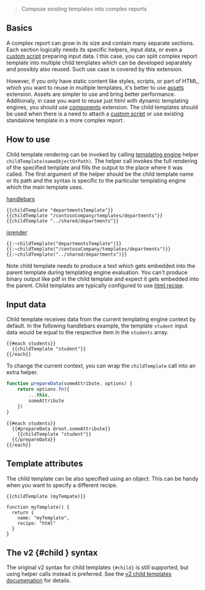 

> Compose existing templates into complex reports

## Basics

A complex report can grow in its size and contain many separate sections. Each section logically needs its specific helpers, input data, or even a [custom script](/learn/scripts) preparing input data. I this case, you can split complex report template into multiple child templates which can be developed separately and possibly also reused. Such use case is covered by this extension.

However, if you only have static content like styles, scripts, or part of HTML, which you want to reuse in multiple templates,  it's better to use [assets](https://jsreport.net/learn/assets) extension. Assets are simpler to use and bring better performance. Additionaly, in case you want to reuse just html with dynamic templating engines, you should use [components](/learn/components) extension. The child templates should be used when there is a need to attach a [custom script](/learn/scripts) or use existing standalone template in a more complex report.

## How to use

Child template rendering can be invoked by calling [templating engine](/learn/templating-engines) helper `childTemplate(nameObjectOrPath)`.
The helper call invokes the full rendering of the specified template and fills the output to the place where it was called.
The first argument of the helper should be the child template name or its path and the syntax is specific to the particular templating engine which the main template uses.

[handlebars](/learn/handlebars)
```
{{childTemplate "departmentsTemplate"}}
{{childTemplate "/contosoCompany/templates/departments"}}
{{childTemplate "../shared/departments"}}
```

[jsrender](/learn/jsrender)
```
{{:~childTemplate("departmentsTemplate")}}
{{:~childTemplate("/contosoCompany/templates/departments")}}
{{:~childTemplate("../shared/departments")}}
```

Note child template needs to produce a text which gets embedded into the parent template during templating engine evaluation.
You can't produce binary output like pdf in the child template and expect it gets embedded into the parent.
Child templates are typically configured to use [html recipe](/learn/html).

## Input data
Child template receives data from the current templating engine context by default.
In the following handlebars example, the template `student` input data would be equal to the respective item in the `students` array.
```
{{#each students}}
  {{childTemplate "student"}}
{{/each}}
```

To change the current context, you can wrap the `childTemplate` call into an extra helper.

```js
function prepareData(someAttribute, options) {   
    return options.fn({
        ...this,
        someAttribute
    })
}
```

```
{{#each students}}
  {{#prepareData @root.someAttribute}}
    {{childTemplate "student"}}
  {{/prepareData}}
{{/each}}
```

## Template attributes
The child template can be also specified using an object. This can be handy when you want to specify a different recipe.

```
{{childTemplate (myTempate)}}

function myTemplate() {
  return {
    name: "myTemplate",
    recipe: "html"
  }
}
```

## The v2 {#child } syntax
The original v2 syntax for child templates `{#child}` is still supported, but using helper calls instead is preferred.
See the [v2 child templates documenation](/learn/2.11.0/child-templates) for details.
